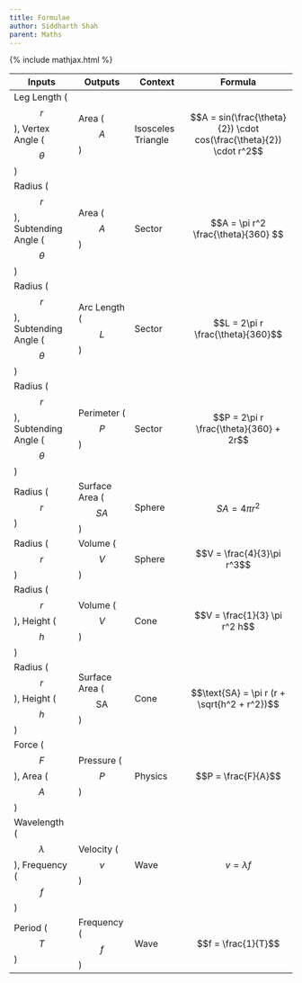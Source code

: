 ```yaml
---
title: Formulae
author: Siddharth Shah
parent: Maths
---
```


{% include mathjax.html %}

| Inputs                                        | Outputs                        | Context            | Formula                                                             |
| --------------------------------------------- | ------------------------------ | ------------------ | ------------------------------------------------------------------- |
| Leg Length ($$r$$), Vertex Angle ($$\theta$$) | Area ($$A$$)                   | Isosceles Triangle | $$A = sin(\frac{\theta}{2}) \cdot cos(\frac{\theta}{2}) \cdot r^2$$ |
| Radius ($$r$$), Subtending Angle ($$\theta$$) | Area ($$A$$)                   | Sector             | $$A = \pi r^2 \frac{\theta}{360} $$                                 |
| Radius ($$r$$), Subtending Angle ($$\theta$$) | Arc Length ($$L$$)             | Sector             | $$L = 2\pi r \frac{\theta}{360}$$                                   |
| Radius ($$r$$), Subtending Angle ($$\theta$$) | Perimeter ($$P$$)              | Sector             | $$P = 2\pi r \frac{\theta}{360} + 2r$$                              |
| Radius ($$r$$)                                | Surface Area ($$\mathit{SA}$$) | Sphere             | $$\mathit{SA} = 4\pi r^2$$                                          |
| Radius ($$r$$)                                | Volume ($$V$$)                 | Sphere             | $$V = \frac{4}{3}\pi r^3$$                                          |
| Radius ($$r$$), Height ($$h$$)                | Volume ($$V$$)                 | Cone               | $$V = \frac{1}{3} \pi r^2 h$$                                       |
| Radius ($$r$$), Height ($$h$$)                | Surface Area ($$\text{SA}$$)   | Cone               | $$\text{SA} = \pi r (r + \sqrt{h^2 + r^2})$$                        |
| Force ($$F$$), Area ($$A$$)                   | Pressure ($$P$$)               | Physics            | $$P = \frac{F}{A}$$                                                 |
| Wavelength ($$\lambda$$), Frequency ($$f$$)   | Velocity ($$v$$)               | Wave               | $$v = \lambda f$$                                                   |
| Period ($$T$$)                                | Frequency ($$f$$)              | Wave               | $$f = \frac{1}{T}$$                                                 |